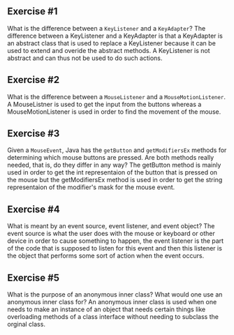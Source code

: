 ## Exercise \#1
What is the difference between a ```KeyListener``` and a ```KeyAdapter```?
The difference between a KeyListener and a KeyAdapter is that a KeyAdapter is an abstract class that is used to replace a KeyListener because it can be used to extend and overide the abstract methods. A KeyListener is not abstract and can thus not be used to do such actions.

## Exercise \#2
What is the difference between a ```MouseListener``` and a ```MouseMotionListener```.
A MouseListner is used to get the input from the buttons whereas a MouseMotionListener is used in order to find the movement of the mouse. 

## Exercise \#3
Given a ```MouseEvent```, Java has the ```getButton``` and ```getModifiersEx``` methods for determining which mouse buttons are pressed. Are both methods really needed, that is, do they differ in any way?
The getButton method is mainly used in order to get the int representaion of the button that is pressed on the mouse but the getModifiersEx method is used in order to get the string representaion of the modifier's mask for the mouse event.

## Exercise \#4
What is meant by an event source, event listener, and event object?
The event source is what the user does with the mouse or keyboard or other device in order to cause something to happen, the event listener is the part of the code that is supposed to listen for this event and then this listener is the object that performs some sort of action when the event occurs.

## Exercise \#5
What is the purpose of an anonymous inner class? What would one use an anonymous inner class for?
An anonymous inner class is used when one needs to make an instance of an object that needs certain things like overloading methods of a class interface without needing to subclass the orginal class.
